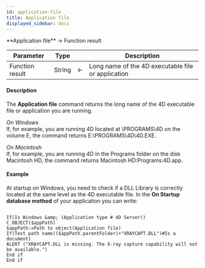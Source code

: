 ```yaml
---
id: application-file
title: Application file
displayed_sidebar: docs
---
```



<!-- REF #_command_.Application file.Syntax-->**Application file**  -> Function result<!-- END REF-->


<!-- REF #_command_.Application file.Params -->
|Parameter|Type||Description|
|---------|--- |:---:|------|
|Function result|String|<-|Long name of the 4D executable file or application|
<!-- END REF -->


#### Description




The **Application file** command returns the long name of the 4D executable file or application you are running. 

*On Windows*<br/>If, for example, you are running 4D located at \PROGRAMS\4D on the volume E, the command returns E:\PROGRAMS\4D\4D.EXE.

*On Macintosh*<br/>If, for example, you are running 4D in the Programs folder on the disk Macintosh HD, the command returns Macintosh HD:Programs:4D.app.




#### Example


At startup on Windows, you need to check if a DLL Library is correctly located at the same level as the 4D executable file. In the **On Startup database method** of your application you can write:


```4d

If(Is Windows &amp; (Application type # 4D Server))
C_OBJECT($appPath)
$appPath:=Path to object(Application file)
If(Test path name(($appPath.parentFolder)+"XRAYCAPT.DLL")#Is a document)
ALERT ("XRAYCAPT.DLL is missing. The X-ray capture capability will not be available.")
End if
End if
```




